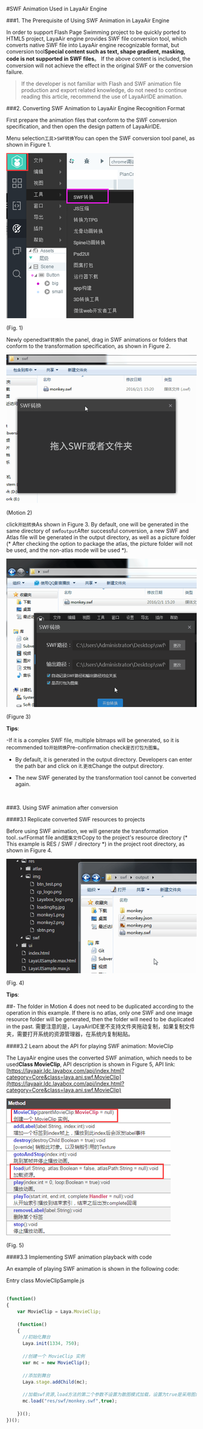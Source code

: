 #SWF Animation Used in LayaAir Engine

###1. The Prerequisite of Using SWF Animation in LayaAir Engine

In order to support Flash Page Swimming project to be quickly ported to HTML5 project, LayaAir engine provides SWF file conversion tool, which converts native SWF file into LayaAir engine recognizable format, but conversion tool**Special content such as text, shape gradient, masking, code is not supported in SWF files**。 If the above content is included, the conversion will not achieve the effect in the original SWF or the conversion failure.



> If the developer is not familiar with Flash and SWF animation file production and export related knowledge, do not need to continue reading this article, recommend the use of LayaAirIDE animation.
>



###2. Converting SWF Animation to LayaAir Engine Recognition Format

First prepare the animation files that conform to the SWF conversion specification, and then open the design pattern of LayaAirIDE.

Menu selection`工具`>`SWF转换`You can open the SWF conversion tool panel, as shown in Figure 1.

![图1](img/1.png) 


(Fig. 1)

Newly opened`SWF转换`In the panel, drag in SWF animations or folders that conform to the transformation specification, as shown in Figure 2.

![动图2](img/2.gif)  


(Motion 2)

click`开始转换`As shown in Figure 3. By default, one will be generated in the same directory of swf`output`After successful conversion, a new SWF and Atlas file will be generated in the output directory, as well as a picture folder (* After checking the option to package the atlas, the picture folder will not be used, and the non-atlas mode will be used *).

![动图2](img/3.gif)   




(Figure 3)

**Tips**:

-If it is a complex SWF file, multiple bitmaps will be generated, so it is recommended to`开始转换`Pre-confirmation check`是否打包为图集`。

- By default, it is generated in the output directory. Developers can enter the path bar and click on it.`更改`Change the output directory.

- The new SWF generated by the transformation tool cannot be converted again.

​



###3. Using SWF animation after conversion

####3.1 Replicate converted SWF resources to projects

Before using SWF animation, we will generate the transformation tool`.swf`Format file and`图集文件`Copy to the project's resource directory (* This example is RES / SWF / directory *) in the project root directory, as shown in Figure 4.

![图4](img/4.gif)  


(Fig. 4)

**Tips**:

##- The folder in Motion 4 does not need to be duplicated according to the operation in this example. If there is no atlas, only one SWF and one image resource folder will be generated, then the folder will need to be duplicated in the past. 需要注意的是，LayaAirIDE里不支持文件夹拖动复制，如果复制文件夹，需要打开系统的资源管理器，在系统内复制粘贴。







####3.2 Learn about the API for playing SWF animation: MovieClip

The LayaAir engine uses the converted SWF animation, which needs to be used**Class MovieClip**, API description is shown in Figure 5, API link:[https://layaair.ldc.layabox.com/api/index.html?category=Core&class=laya.ani.swf.MovieClip](https://layaair.ldc.layabox.com/api/index.html?category=Core&class=laya.ani.swf.MovieClip)

![图5](img/5.png) 


(Fig. 5)

####3.3 Implementing SWF animation playback with code

An example of playing SWF animation is shown in the following code:

Entry class MovieClipSample.js


```javascript

(function()
{
	var MovieClip = Laya.MovieClip;

	(function()
	{
      //初始化舞台
      Laya.init(1334, 750);

      //创建一个 MovieClip 实例
      var mc = new MovieClip();

      //添加到舞台
      Laya.stage.addChild(mc);

      //加载swf资源,load方法的第二个参数不设置为散图模式加载，设置为true是采用图集方式加载。
      mc.load("res/swf/monkey.swf",true);
      
	})();
})();
```

